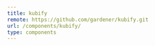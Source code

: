 ```yaml
---
title: kubify
remote: https://github.com/gardener/kubify.git
url: /components/kubify/
type: components
---
```

